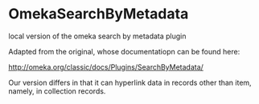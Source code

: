 # OmekaSearchByMetadata
local version of the omeka search by metadata plugin 

Adapted from the original, whose documentatiopn can be found here:  


http://omeka.org/classic/docs/Plugins/SearchByMetadata/

Our version differs in that it can hyperlink data in records other than item, namely, in collection records.
